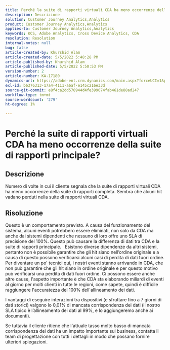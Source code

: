 ```yaml
---
title: Perché la suite di rapporti virtuali CDA ha meno occorrenze della suite di rapporti principale?
description: Descrizione
solution: Customer Journey Analytics,Analytics
product: Customer Journey Analytics,Analytics
applies-to: Customer Journey Analytics,Analytics
keywords: KCS, Adobe Analytics, Cross Device Analytics, CDA
resolution: Resolution
internal-notes: null
bug: false
article-created-by: Khurshid Alam
article-created-date: 5/5/2022 5:48:28 PM
article-published-by: Khurshid Alam
article-published-date: 5/5/2022 5:50:53 PM
version-number: 2
article-number: KA-17180
dynamics-url: https://adobe-ent.crm.dynamics.com/main.aspx?forceUCI=1&pagetype=entityrecord&etn=knowledgearticle&id=d68d7791-9bcc-ec11-a7b5-6045bd00dbbc
exl-id: b6376313-17a4-4111-a6af-e145c216e33d
source-git-commit: e8f4ca2dd578944d4fe399074fab461de88ad247
workflow-type: tm+mt
source-wordcount: '279'
ht-degree: 1%

---
```


# Perché la suite di rapporti virtuali CDA ha meno occorrenze della suite di rapporti principale?

## Descrizione


Numero di volte in cui il cliente segnala che la suite di rapporti virtuali CDA ha meno occorrenze della suite di rapporti completa. Sembra che alcuni hit vadano perduti nella suite di rapporti virtuali CDA.


## Risoluzione


Questo è un comportamento previsto. A causa del funzionamento del sistema, alcuni eventi potrebbero essere eliminati, non solo da CDA ma anche dai sistemi dipendenti che nessuno di loro offre uno SLA di precisione del 100%. Questo può causare la differenza di dati tra CDA e la suite di rapporti principale.
 
Esistono diverse dipendenze da altri sistemi, pertanto non è possibile garantire che gli hit siano nell’ordine originale e a causa di questo possono verificarsi alcuni casi di perdita di dati fuori ordine. Per diventare un po&#39; tecnici qui, i nostri eventi stanno arrivando in CDA, che non può garantire che gli hit siano in ordine originale e per questo motivo può verificarsi una perdita di dati fuori ordine. Ci possono essere anche altre cause, l&#39;aspetto importante è che CDA sta elaborando miliardi di eventi al giorno per molti clienti in tutte le regioni, come sapete, quindi è difficile raggiungere l&#39;accuratezza del 100% dell&#39;allineamento dei dati.

I vantaggi di eseguire interazioni tra dispositivi (e sfruttare fino a 7 giorni di dati storici) valgono lo 0,01% di mancata corrispondenza dei dati (il nostro SLA tipico è l’allineamento dei dati al 99%, e lo aggiungeremo anche ai documenti).

Se tuttavia il cliente ritiene che l&#39;attuale tasso molto basso di mancata corrispondenza dei dati ha un impatto importante sul business, contatta il team di progettazione con tutti i dettagli in modo che possano fornire ulteriori spiegazioni.
